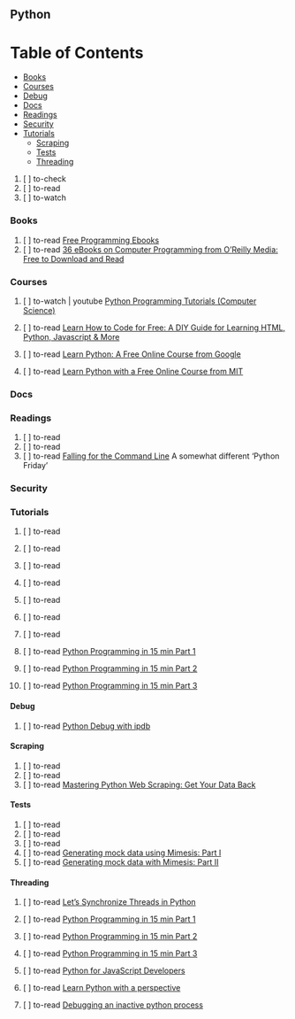 ## Python

# Table of Contents
<!-- MarkdownTOC depth=4 -->
  - [Books](#books)
  - [Courses](#courses)
  - [Debug](#debug)
  - [Docs](#docs)
  - [Readings](#readings)
  - [Security](#security)
  - [Tutorials](#tutorials)
    - [Scraping](#scraping)
    - [Tests](#tests)
    - [Threading](#threading)
<!-- /MarkdownTOC -->

  1. [ ] to-check []()
  1. [ ] to-read []()
  1. [ ] to-watch []()

### Books

  1. [ ] to-read [Free Programming Ebooks](http://www.oreilly.com/programming/free/?cmp=li-business-free-info-onboarding_li_freereport_programming_ac)
  1. [ ] to-read [36 eBooks on Computer Programming from O’Reilly Media: Free to Download and Read](http://www.openculture.com/2017/05/36-ebooks-on-computer-programming-from-oreilly-media-free-to-download-and-read.html)

### Courses

  1. [ ] to-watch | youtube [Python Programming Tutorials (Computer Science)](https://www.youtube.com/playlist?list=PLi01XoE8jYohWFPpC17Z-wWhPOSuh8Er-)


  1. [ ] to-read [Learn How to Code for Free: A DIY Guide for Learning HTML, Python, Javascript & More](http://www.openculture.com/2016/03/learn-how-to-code-for-free-a-diy-guide-for-learning-html-python-javascript-more.html)

  1. [ ] to-read [Learn Python: A Free Online Course from Google](http://www.openculture.com/2016/12/learn-python-a-free-online-course-from-google.html)
  1. [ ] to-read [Learn Python with a Free Online Course from MIT](http://www.openculture.com/2017/05/learn-python-with-a-free-online-course-from-mit.html)

### Docs

### Readings

  1. [ ] to-read []()
  1. [ ] to-read []()
  1. [ ] to-read [Falling for the Command Line](https://codeburst.io/falling-for-the-command-line-eaa012b38415) A somewhat different ‘Python Friday’

### Security

### Tutorials

  1. [ ] to-read []()
  1. [ ] to-read []()
  1. [ ] to-read []()
  1. [ ] to-read []()
  1. [ ] to-read []()
  1. [ ] to-read []()
  1. [ ] to-read []()

  1. [ ] to-read [Python Programming in 15 min Part 1](https://medium.com/towards-data-science/python-programming-in-15-min-part-1-3ad2d773834c)
  1. [ ] to-read [Python Programming in 15 min Part 2](https://medium.com/towards-data-science/python-programming-in-15-min-part-2-480f78713544)
  1. [ ] to-read [Python Programming in 15 min Part 3](https://medium.com/towards-data-science/python-programming-in-15-min-part-3-ce882f9ab9b2)

#### Debug

  1. [ ] to-read [Python Debug with ipdb](https://medium.com/xster-tech/python-debug-with-ipdb-414d4f8f5ac7)

#### Scraping

  1. [ ] to-read []()
  1. [ ] to-read []()
  1. [ ] to-read [Mastering Python Web Scraping: Get Your Data Back](https://hackernoon.com/mastering-python-web-scraping-get-your-data-back-e9a5cc653d88)

#### Tests

  1. [ ] to-read []()
  1. [ ] to-read []()
  1. [ ] to-read []()
  1. [ ] to-read [Generating mock data using Mimesis: Part I](https://medium.com/wemake-services/generating-mock-data-using-elizabeth-part-i-ca5a55b8027c)
  1. [ ] to-read [Generating mock data with Mimesis: Part II](https://medium.com/wemake-services/generating-mock-data-with-elizabeth-part-ii-bb16a3f3106f)

#### Threading

  1. [ ] to-read [Let’s Synchronize Threads in Python](https://hackernoon.com/synchronization-primitives-in-python-564f89fee732)


  1. [ ] to-read [Python Programming in 15 min Part 1](https://medium.com/towards-data-science/python-programming-in-15-min-part-1-3ad2d773834c)
  1. [ ] to-read [Python Programming in 15 min Part 2](https://medium.com/towards-data-science/python-programming-in-15-min-part-2-480f78713544)
  1. [ ] to-read [Python Programming in 15 min Part 3](https://medium.com/towards-data-science/python-programming-in-15-min-part-3-ce882f9ab9b2)

  1. [ ] to-read [Python for JavaScript Developers](https://dev.to/underdogio/python-for-javascript-developers)
  1. [ ] to-read [Learn Python with a perspective](https://hackernoon.com/learn-python-with-a-perspective-c7d84240e893)
  1. [ ] to-read [Debugging an inactive python process](https://medium.com/@priyankar/debugging-an-inactive-python-process-2b11f88730c7)

